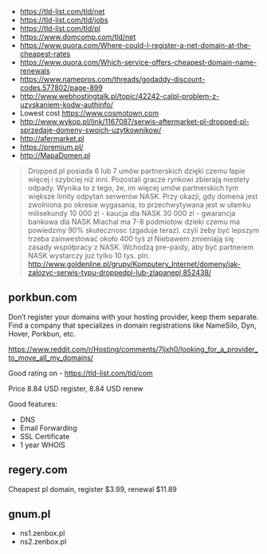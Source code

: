 - https://tld-list.com/tld/net
- https://tld-list.com/tld/jobs
- https://tld-list.com/tld/pl
- https://www.domcomp.com/tld/net
- https://www.quora.com/Where-could-I-register-a-net-domain-at-the-cheapest-rates
- https://www.quora.com/Which-service-offers-cheapest-domain-name-renewals
- https://www.namepros.com/threads/godaddy-discount-codes.577802/page-899
- http://www.webhostingtalk.pl/topic/42242-calpl-problem-z-uzyskaniem-kodw-authinfo/
- Lowest cost https://www.cosmotown.com
- http://www.wykop.pl/link/1167087/serwis-aftermarket-pl-dropped-pl-sprzedaje-domeny-swoich-uzytkownikow/
- http://afermarket.pl
- https://premium.pl/
- http://MapaDomen.pl

> Dropped.pl posiada 6 lub 7 umów partnerskich dzięki czemu łapie więcej i szybciej niż inni. Pozostali gracze rynkowi zbierają niestety odpady. Wynika to z tego, że, im więcej umów partnerskich tym większe limity odpytań serwerów NASK.
> Przy okazji, gdy domena jest zwolniona po okresie wygasania, to przechwytywana jest w ułamku milisekundy
> 10 000 zl - kaucja dla NASK
> 30 000 zl - gwarancja bankowa dla NASK
> Miachal ma 7-8 podmiotow dzieki czemu ma powiedzmy 90% skutecznosc (zgaduje teraz).
> czyli żeby być lepszym trzeba zainwestować około 400 tyś zł
> Niebawem zmieniają się zasady współpracy z NASK. Wchodzą pre-paidy, aby być partnerem NASK wystarczy już tylko 10 tys. pln.
> http://www.goldenline.pl/grupy/Komputery_Internet/domeny/jak-zalozyc-serwis-typu-droppedpl-lub-zlapanepl,852438/

## porkbun.com

Don’t register your domains with your hosting provider, keep them separate. Find a company that specializes in domain registrations like NameSilo, Dyn, Hover, Porkbun, etc.

https://www.reddit.com/r/Hosting/comments/7ljxh0/looking_for_a_provider_to_move_all_my_domains/

Good rating on - https://tld-list.com/tld/com

Price 8.84 USD register, 8.84 USD renew

Good features:

- DNS
- Email Forwarding
- SSL Certificate
- 1 year WHOIS

## regery.com

Cheapest pl domain, register $3.99, renewal $11.89

## gnum.pl

- ns1.zenbox.pl
- ns2.zenbox.pl
